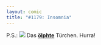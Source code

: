 ```yaml
---
layout: comic
title: "#1179: Insomnia"
---
```


P.S.:
<a href="http://www.fonflatter.de/advent08"><img src="http://www.fonflatter.de/adv08/kaefer.jpg"></a>
Das <a href="http://www.fonflatter.de/advent08"><strong>ölphte</strong></a> Türchen. Hurra!
